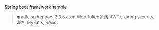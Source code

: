 Spring boot framework sample
> gradle
> spring boot 2.0.5
> Json Web Token(이하 JWT), spring security, JPA, MyBatis, Redis
> 
